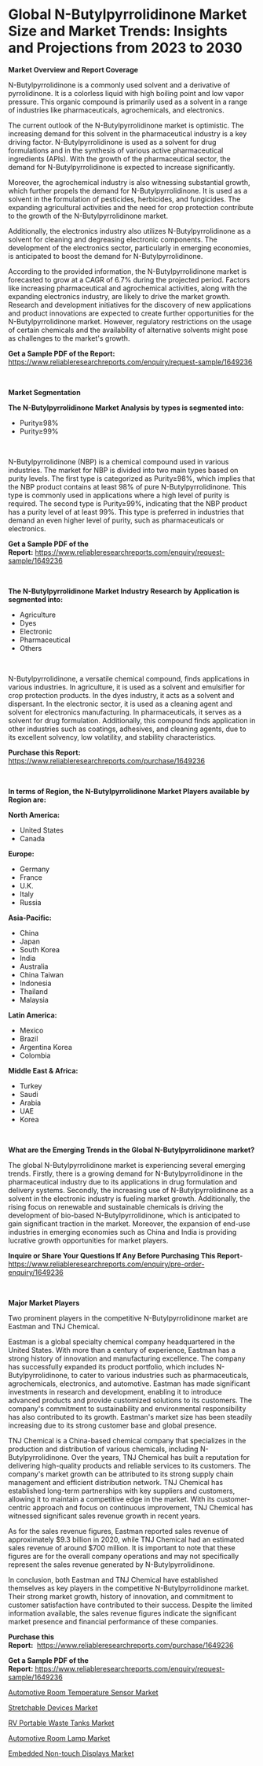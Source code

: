 <p><h1>Global N-Butylpyrrolidinone Market Size and Market Trends: Insights and Projections from 2023 to 2030</h1></p><p><strong>Market Overview and Report Coverage</strong></p>
<p><p>N-Butylpyrrolidinone is a commonly used solvent and a derivative of pyrrolidinone. It is a colorless liquid with high boiling point and low vapor pressure. This organic compound is primarily used as a solvent in a range of industries like pharmaceuticals, agrochemicals, and electronics.</p><p>The current outlook of the N-Butylpyrrolidinone market is optimistic. The increasing demand for this solvent in the pharmaceutical industry is a key driving factor. N-Butylpyrrolidinone is used as a solvent for drug formulations and in the synthesis of various active pharmaceutical ingredients (APIs). With the growth of the pharmaceutical sector, the demand for N-Butylpyrrolidinone is expected to increase significantly.</p><p>Moreover, the agrochemical industry is also witnessing substantial growth, which further propels the demand for N-Butylpyrrolidinone. It is used as a solvent in the formulation of pesticides, herbicides, and fungicides. The expanding agricultural activities and the need for crop protection contribute to the growth of the N-Butylpyrrolidinone market.</p><p>Additionally, the electronics industry also utilizes N-Butylpyrrolidinone as a solvent for cleaning and degreasing electronic components. The development of the electronics sector, particularly in emerging economies, is anticipated to boost the demand for N-Butylpyrrolidinone.</p><p>According to the provided information, the N-Butylpyrrolidinone market is forecasted to grow at a CAGR of 6.7% during the projected period. Factors like increasing pharmaceutical and agrochemical activities, along with the expanding electronics industry, are likely to drive the market growth. Research and development initiatives for the discovery of new applications and product innovations are expected to create further opportunities for the N-Butylpyrrolidinone market. However, regulatory restrictions on the usage of certain chemicals and the availability of alternative solvents might pose as challenges to the market's growth.</p></p>
<p><strong>Get a Sample PDF of the Report:</strong> <a href="https://www.reliableresearchreports.com/enquiry/request-sample/1649236">https://www.reliableresearchreports.com/enquiry/request-sample/1649236</a></p>
<p>&nbsp;</p>
<p><strong>Market Segmentation</strong></p>
<p><strong>The N-Butylpyrrolidinone Market Analysis by types is segmented into:</strong></p>
<p><ul><li>Purity≥98%</li><li>Purity≥99%</li></ul></p>
<p>&nbsp;</p>
<p><p>N-Butylpyrrolidinone (NBP) is a chemical compound used in various industries. The market for NBP is divided into two main types based on purity levels. The first type is categorized as Purity≥98%, which implies that the NBP product contains at least 98% of pure N-Butylpyrrolidinone. This type is commonly used in applications where a high level of purity is required. The second type is Purity≥99%, indicating that the NBP product has a purity level of at least 99%. This type is preferred in industries that demand an even higher level of purity, such as pharmaceuticals or electronics.</p></p>
<p><strong>Get a Sample PDF of the Report:</strong>&nbsp;<a href="https://www.reliableresearchreports.com/enquiry/request-sample/1649236">https://www.reliableresearchreports.com/enquiry/request-sample/1649236</a></p>
<p>&nbsp;</p>
<p><strong>The N-Butylpyrrolidinone Market Industry Research by Application is segmented into:</strong></p>
<p><ul><li>Agriculture</li><li>Dyes</li><li>Electronic</li><li>Pharmaceutical</li><li>Others</li></ul></p>
<p>&nbsp;</p>
<p><p>N-Butylpyrrolidinone, a versatile chemical compound, finds applications in various industries. In agriculture, it is used as a solvent and emulsifier for crop protection products. In the dyes industry, it acts as a solvent and dispersant. In the electronic sector, it is used as a cleaning agent and solvent for electronics manufacturing. In pharmaceuticals, it serves as a solvent for drug formulation. Additionally, this compound finds application in other industries such as coatings, adhesives, and cleaning agents, due to its excellent solvency, low volatility, and stability characteristics.</p></p>
<p><strong>Purchase this Report:</strong>&nbsp; <a href="https://www.reliableresearchreports.com/purchase/1649236">https://www.reliableresearchreports.com/purchase/1649236</a></p>
<p>&nbsp;</p>
<p><strong>In terms of Region, the N-Butylpyrrolidinone Market Players available by Region are:</strong></p>
<p>
    <p> <strong> North America: </strong>
        <ul>
            <li>United States</li>
            <li>Canada</li>
        </ul>
        </p> 
    <p> <strong> Europe: </strong>
        <ul>
            <li>Germany</li>
            <li>France</li>
            <li>U.K.</li>
            <li>Italy</li>
            <li>Russia</li>
        </ul>
        </p> 
    <p> <strong> Asia-Pacific: </strong>
        <ul>
            <li>China</li>
            <li>Japan</li>
            <li>South Korea</li>
            <li>India</li>
            <li>Australia</li>
            <li>China Taiwan</li>
            <li>Indonesia</li>
            <li>Thailand</li>
            <li>Malaysia</li>
        </ul>
        </p> 
    <p> <strong> Latin America: </strong>
        <ul>
            <li>Mexico</li>
            <li>Brazil</li>
            <li>Argentina Korea</li>
            <li>Colombia</li>
        </ul>
        </p> 
    <p> <strong> Middle East & Africa: </strong>
        <ul>
            <li>Turkey</li>
            <li>Saudi</li>
            <li>Arabia</li>
            <li>UAE</li>
            <li>Korea</li>
        </ul>
    </p>
    </p>
<p>&nbsp;</p>
<p><strong>What are the Emerging Trends in the Global N-Butylpyrrolidinone market?</strong></p>
<p><p>The global N-Butylpyrrolidinone market is experiencing several emerging trends. Firstly, there is a growing demand for N-Butylpyrrolidinone in the pharmaceutical industry due to its applications in drug formulation and delivery systems. Secondly, the increasing use of N-Butylpyrrolidinone as a solvent in the electronic industry is fueling market growth. Additionally, the rising focus on renewable and sustainable chemicals is driving the development of bio-based N-Butylpyrrolidinone, which is anticipated to gain significant traction in the market. Moreover, the expansion of end-use industries in emerging economies such as China and India is providing lucrative growth opportunities for market players.</p></p>
<p><strong>Inquire or Share Your Questions If Any Before Purchasing This Report</strong>- <a href="https://www.reliableresearchreports.com/enquiry/pre-order-enquiry/1649236">https://www.reliableresearchreports.com/enquiry/pre-order-enquiry/1649236</a></p>
<p>&nbsp;</p>
<p><strong>Major Market Players</strong></p>
<p><p>Two prominent players in the competitive N-Butylpyrrolidinone market are Eastman and TNJ Chemical. </p><p>Eastman is a global specialty chemical company headquartered in the United States. With more than a century of experience, Eastman has a strong history of innovation and manufacturing excellence. The company has successfully expanded its product portfolio, which includes N-Butylpyrrolidinone, to cater to various industries such as pharmaceuticals, agrochemicals, electronics, and automotive. Eastman has made significant investments in research and development, enabling it to introduce advanced products and provide customized solutions to its customers. The company's commitment to sustainability and environmental responsibility has also contributed to its growth. Eastman's market size has been steadily increasing due to its strong customer base and global presence.</p><p>TNJ Chemical is a China-based chemical company that specializes in the production and distribution of various chemicals, including N-Butylpyrrolidinone. Over the years, TNJ Chemical has built a reputation for delivering high-quality products and reliable services to its customers. The company's market growth can be attributed to its strong supply chain management and efficient distribution network. TNJ Chemical has established long-term partnerships with key suppliers and customers, allowing it to maintain a competitive edge in the market. With its customer-centric approach and focus on continuous improvement, TNJ Chemical has witnessed significant sales revenue growth in recent years.</p><p>As for the sales revenue figures, Eastman reported sales revenue of approximately $9.3 billion in 2020, while TNJ Chemical had an estimated sales revenue of around $700 million. It is important to note that these figures are for the overall company operations and may not specifically represent the sales revenue generated by N-Butylpyrrolidinone.</p><p>In conclusion, both Eastman and TNJ Chemical have established themselves as key players in the competitive N-Butylpyrrolidinone market. Their strong market growth, history of innovation, and commitment to customer satisfaction have contributed to their success. Despite the limited information available, the sales revenue figures indicate the significant market presence and financial performance of these companies.</p></p>
<p><strong>Purchase this Report:</strong>&nbsp;&nbsp;<a href="https://www.reliableresearchreports.com/purchase/1649236">https://www.reliableresearchreports.com/purchase/1649236</a></p>
<p></p>
<p><strong>Get a Sample PDF of the Report:</strong>&nbsp;<a href="https://www.reliableresearchreports.com/enquiry/request-sample/1649236">https://www.reliableresearchreports.com/enquiry/request-sample/1649236</a></p>
<p><p><a href="https://medium.com/@kellielakin_97357/automotive-room-temperature-sensor-market-trends-forecast-and-competitive-analysis-to-2030-638513565510">Automotive Room Temperature Sensor Market</a></p><p><a href="https://www.linkedin.com/pulse/stretchable-devices-market-research-report-provides-thorough/">Stretchable Devices Market</a></p><p><a href="https://www.linkedin.com/pulse/rv-portable-waste-tanks-market-research-report-provides-thorough/">RV Portable Waste Tanks Market</a></p><p><a href="https://medium.com/@irmaabshire/automotive-room-lamp-market-furnishes-information-on-market-share-market-trends-and-market-growth-9e93b52eb293">Automotive Room Lamp Market</a></p><p><a href="https://www.linkedin.com/pulse/embedded-non-touch-displays-market-insights-players-forecast/">Embedded Non-touch Displays Market</a></p></p>